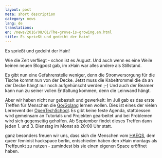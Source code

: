 ```yaml
---
layout: post
meta: short description
category: news
lang: de
translations:
en: /news/2016/08/01/The-grove-is-growing.en.html
title: Es sprießt und gedeiht der Hain!
---
```


Es sprießt und gedeiht der Hain!

Wie die Zeit verfliegt - schon ist es August. Und auch wenn es eine Weile keinen neuen Blogpost gab, im xHain war alles andere als Stillstand.

<!--more--> 
Es gibt nun eine Gefahrenstelle weniger, denn die Stromversorgung für die Tische kommt nun von der Decke. Jetzt muss die Kabeltrommel die da an der Decke hängt nur noch aufgehünscht werden ;-)
Und auch der Beamer kann nun zu seiner vollen Entfaltung kommen, denn die Leinwand hängt.

Aber wir haben nicht nur gebastelt und gewerkelt: Im Juli gab es das erste Treffen für Menschen die <a href="https://de.wikipedia.org/wiki/Go_(Programmiersprache)">Go/Golang</a> lernen wollen. Dies ist eines der vielen Lernevent der <a href="http://www.opentechschool.org/">OpenTechSchool</a>. Es gibt keine feste Agenda, stattdessen wird gemeinsam an Tutorials und Projekten gearbeitet und bei Problemen wird sich gegenseitig geholfen.
Ab September findet dieses Treffen dann jeden 1. und 3. Dienstag im Monat ab 20:00 Uhr statt.

ganz besonders freuen wir uns, dass sich die Menschen vom <a href="https://haeqs.xyz/">HAEQS</a>, dem queer feminist hackspace berlin, entschieden haben den xHain montags als Treffpunkt zu nutzen - zumindest bis sie einen eigenen Space eröffnet haben.